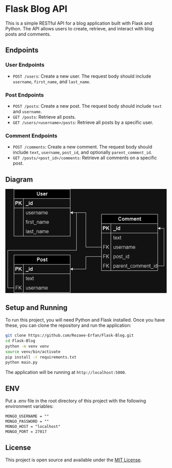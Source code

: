 # Flask Blog API

This is a simple RESTful API for a blog application built with Flask and Python. The API allows users to create,
retrieve, and interact with blog posts and comments.

## Endpoints

### User Endpoints

- `POST /users`: Create a new user. The request body should include `username`, `first_name`, and `last_name`.

### Post Endpoints

- `POST /posts`: Create a new post. The request body should include `text` and `username`.
- `GET /posts`: Retrieve all posts.
- `GET /users/<username>/posts`: Retrieve all posts by a specific user.

### Comment Endpoints

- `POST /comments`: Create a new comment. The request body should include `text`, `username`, `post_id`, and
  optionally `parent_comment_id`.
- `GET /posts/<post_id>/comments`: Retrieve all comments on a specific post.

## Diagram

![Flask Blog API Diagram](https://github.com/Rezaee-Erfan/Flask-Blog/blob/master/Diagram.png?raw=true)

## Setup and Running

To run this project, you will need Python and Flask installed. Once you have these, you can clone the repository and run
the application:

```bash
git clone https://github.com/Rezaee-Erfan/Flask-Blog.git
cd Flask-Blog
python -m venv venv
source venv/bin/activate
pip install -r requirements.txt
python main.py
```

The application will be running at `http://localhost:5000`.

## ENV

Put a .env file in the root directory of this project with the following environment variables:

```
MONGO_USERNAME = ""
MONGO_PASSWORD = ""
MONGO_HOST = "localhost"
MONGO_PORT = 27017
```

## License

This project is open source and available under the [MIT License](LICENSE).


